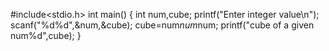 #include<stdio.h>
int main()
{
    int num,cube;
    printf("Enter integer value\n");
    scanf("%d%d",&num,&cube);
    cube=num*num*num;
    printf("cube of a given num%d",cube);
}
